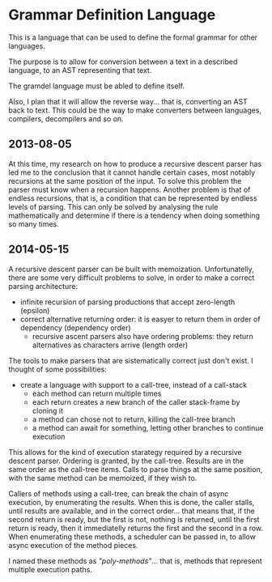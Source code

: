 Grammar Definition Language
===========================

This is a language that can be used to define the formal grammar for other languages.

The purpose is to allow for conversion between a text in a described language, to an AST representing that text.

The gramdel language must be abled to define itself.

Also, I plan that it will allow the reverse way... that is, converting an AST back to text.
This could be the way to make converters between languages, compilers, decompilers and so on.

2013-08-05
----------

At this time, my research on how to produce a recursive descent parser has led me to the conclusion that it
cannot handle certain cases, most notably recursions at the same position of the input. To solve this problem
the parser must know when a recursion happens. Another problem is that of endless recursions, that is, a condition
that can be represented by endless levels of parsing. This can only be solved by analysing the rule mathematically
and determine if there is a tendency when doing something so many times.

2014-05-15
----------

A recursive descent parser can be built with memoization. Unfortunatelly, there are some very difficult problems to solve, in order to make a correct parsing architecture:

- infinite recursion of parsing productions that accept zero-length (epsilon)
- correct alternative returning order: it is easyer to return them in order of dependency (dependency order)
  - recursive ascent parsers also have ordering problems: they return alternatives as characters arrive (length order)

The tools to make parsers that are sistematically correct just don't exist.
I thought of some possibilities:

- create a language with support to a call-tree, instead of a call-stack
  - each method can return multiple times
  - each return creates a new branch of the caller stack-frame by cloning it
  - a method can chose not to return, killing the call-tree branch
  - a method can await for something, letting other branches to continue execution

This allows for the kind of execution starategy required by a recursive descent parser.
Ordering is granted, by the call-tree. Results are in the same order as the call-tree items.
Calls to parse things at the same position, with the same method can be memoized, if they wish to.

Callers of methods using a call-tree, can break the chain of async execution, by enumerating the results.
When this is done, the caller stalls, until results are available, and in the correct order...
that means that, if the second return is ready, but the first is not, nothing is returned, until
the first return is ready, then it immediatelly returns the first and the second in a row.
When enumerating these methods, a scheduler can be passed in, to allow async execution of the method pieces.

I named these methods as *"poly-methods"*... that is, methods that represent multiple execution paths.
